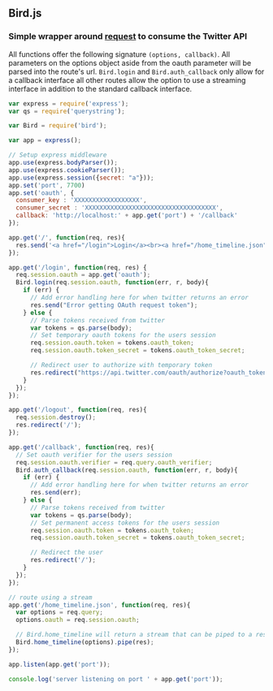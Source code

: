 ## Bird.js

### Simple wrapper around [request](https://github.com/mikeal/request) to consume the Twitter API

All functions offer the following signature `(options, callback)`. All parameters on the options object aside from the oauth parameter will be parsed into the route's url. `Bird.login` and `Bird.auth_callback` only allow for a callback interface all other routes allow the option to use a streaming interface in addition to the standard callback interface.

```javascript
var express = require('express');
var qs = require('querystring');

var Bird = require('bird');

var app = express();

// Setup express middleware
app.use(express.bodyParser());
app.use(express.cookieParser());
app.use(express.session({secret: "a"}));
app.set('port', 7700)
app.set('oauth', {
  consumer_key : 'XXXXXXXXXXXXXXXXXX',
  consumer_secret : 'XXXXXXXXXXXXXXXXXXXXXXXXXXXXXXXXXXXX',
  callback: 'http://localhost:' + app.get('port') + '/callback'
});

app.get('/', function(req, res){
  res.send('<a href="/login">Login</a><br><a href="/home_timeline.json">Home Timeline</a>');
});

app.get('/login', function(req, res) {
  req.session.oauth = app.get('oauth');
  Bird.login(req.session.oauth, function(err, r, body){
    if (err) {
      // Add error handling here for when twitter returns an error
      res.send("Error getting OAuth request token");
    } else {
      // Parse tokens received from twitter
      var tokens = qs.parse(body);
      // Set temporary oauth tokens for the users session
      req.session.oauth.token = tokens.oauth_token;
      req.session.oauth.token_secret = tokens.oauth_token_secret;

      // Redirect user to authorize with temporary token
      res.redirect("https://api.twitter.com/oauth/authorize?oauth_token=" + tokens.oauth_token);
    }
  });
});

app.get('/logout', function(req, res){
  req.session.destroy();
  res.redirect('/');
});

app.get('/callback', function(req, res){
  // Set oauth verifier for the users session
  req.session.oauth.verifier = req.query.oauth_verifier;
  Bird.auth_callback(req.session.oauth, function(err, r, body){
    if (err) {
      // Add error handling here for when twitter returns an error
      res.send(err);
    } else {
      // Parse tokens received from twitter
      var tokens = qs.parse(body);
      // Set permanent access tokens for the users session
      req.session.oauth.token = tokens.oauth_token;
      req.session.oauth.token_secret = tokens.oauth_token_secret;

      // Redirect the user
      res.redirect('/');
    }
  });
});

// route using a stream
app.get('/home_timeline.json', function(req, res){
  var options = req.query;
  options.oauth = req.session.oauth;

  // Bird.home_timeline will return a stream that can be piped to a response
  Bird.home_timeline(options).pipe(res);
});

app.listen(app.get('port'));

console.log('server listening on port ' + app.get('port'));
```
